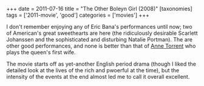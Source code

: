 +++
date = 2011-07-16
title = "The Other Boleyn Girl (2008)"
[taxonomies]
tags = ['2011-movie', 'good']
categories = ['movies']
+++

I don't remember enjoying any of Eric Bana's performances until now;
two of American's great sweethearts are here (the ridiculously
desirable Scarlett Johanssen and the sophisticated and disturbing
Natalie Portman). The are other good performances, and none is better
than that of [Anne Torrent] who plays the queen's first wife.

The movie starts off as yet-another English period drama (though I liked
the detailed look at the lives of the rich and pwoerful at the time),
but the intensity of the events at the end almost led me to call it
overall excellent.

  [Anne Torrent]: http://en.wikipedia.org/wiki/Ana_Torrent
